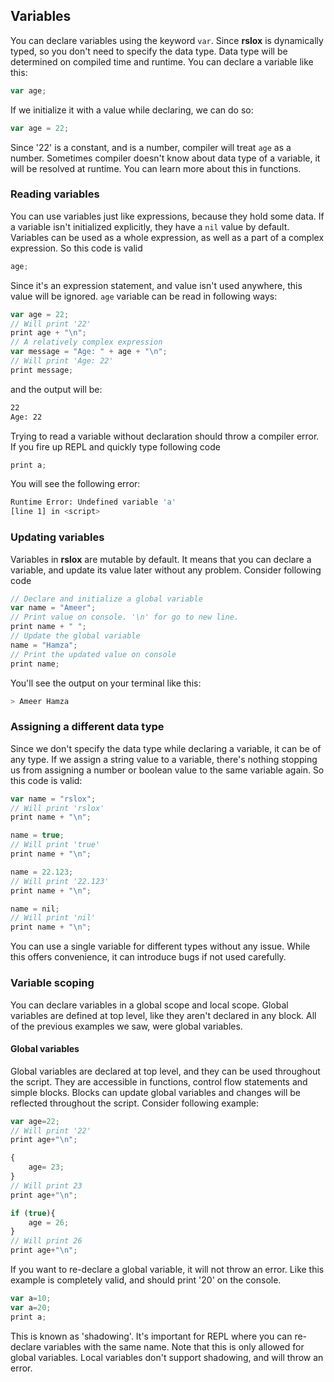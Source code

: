 ## Variables
You can declare variables using the keyword `var`. Since **rslox** is dynamically typed, so you don't need to specify the data type. Data type will be determined on compiled time and runtime. You can declare a variable like this:
```javascript
var age;
``` 
If we initialize it with a value while declaring, we can do so:
```javascript
var age = 22;
```
Since '22' is a constant, and is a number, compiler will treat `age` as a number. Sometimes compiler doesn't know about data type of a variable, it will be resolved at runtime. You can learn more about this in functions.

### Reading variables
You can use variables just like expressions, because they hold some data. If a variable isn't initialized explicitly, they have a `nil` value by default. Variables can be used as a whole expression, as well as a part of a complex expression. So this code is valid
```javascript
age;
```
Since it's an expression statement, and value isn't used anywhere, this value will be ignored. `age` variable can be read in following ways:
```javascript
var age = 22;
// Will print '22'
print age + "\n";
// A relatively complex expression
var message = "Age: " + age + "\n";
// Will print 'Age: 22'
print message;
``` 
and the output will be:
```bash
22
Age: 22
```

Trying to read a variable without declaration should throw a compiler error. If you fire up REPL and quickly type following code
```javascript
print a;
```

You will see the following error:
```bash
Runtime Error: Undefined variable 'a'
[line 1] in <script>
```

### Updating variables
Variables in **rslox** are mutable by default. It means that you can declare a variable, and update its value later without any problem. Consider following code
```javascript
// Declare and initialize a global variable
var name = "Ameer";
// Print value on console. '\n' for go to new line.
print name + " ";
// Update the global variable
name = "Hamza";
// Print the updated value on console
print name;
```
You'll see the output on your terminal like this:
```bash
> Ameer Hamza
```

### Assigning a different data type
Since we don't specify the data type while declaring a variable, it can be of any type. If we assign a string value to a variable, there's nothing stopping us from assigning a number or boolean value to the same variable again. So this code is valid:
```javascript
var name = "rslox";
// Will print 'rslox'
print name + "\n";

name = true;
// Will print 'true'
print name + "\n";

name = 22.123;
// Will print '22.123'
print name + "\n";

name = nil;
// Will print 'nil'
print name + "\n";
```
You can use a single variable for different types without any issue. While this offers convenience, it can introduce bugs if not used carefully. 

### Variable scoping
You can declare variables in a global scope and local scope. Global variables are defined at top level, like they aren't declared in any block. All of the previous examples we saw, were global variables. 

#### Global variables
Global variables are declared at top level, and they can be used throughout the script. They are accessible in functions, control flow statements and simple blocks. Blocks can update global variables and changes will be reflected throughout the script. Consider following example:

```javascript
var age=22;
// Will print '22'
print age+"\n";

{
    age= 23;
}
// Will print 23
print age+"\n";

if (true){
    age = 26;
}
// Will print 26
print age+"\n";
```

If you want to re-declare a global variable, it will not throw an error. Like this example is completely valid, and should print '20' on the console.
```javascript
var a=10;
var a=20;
print a;
```
This is known as 'shadowing'. It's important for REPL where you can re-declare variables with the same name. Note that this is only allowed for global variables. Local variables don't support shadowing, and will throw an error.